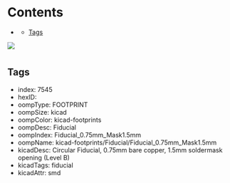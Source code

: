 



Contents
========

* [](#)
	* [Tags](#tags)
  
![][im]
# 

## Tags

- index: 7545
- hexID: 
- oompType: FOOTPRINT
- oompSize: kicad
- oompColor: kicad-footprints
- oompDesc: Fiducial
- oompIndex: Fiducial_0.75mm_Mask1.5mm
- oompName: kicad-footprints/Fiducial/Fiducial_0.75mm_Mask1.5mm
- kicadDesc: Circular Fiducial, 0.75mm bare copper, 1.5mm soldermask opening (Level B)
- kicadTags: fiducial
- kicadAttr: smd



[im]: image.png
